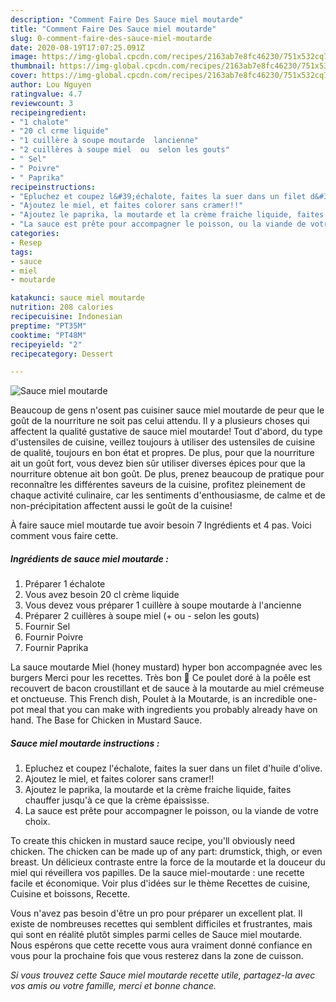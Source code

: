 ```yaml
---
description: "Comment Faire Des Sauce miel moutarde"
title: "Comment Faire Des Sauce miel moutarde"
slug: 0-comment-faire-des-sauce-miel-moutarde
date: 2020-08-19T17:07:25.091Z
image: https://img-global.cpcdn.com/recipes/2163ab7e8fc46230/751x532cq70/sauce-miel-moutarde-photo-principale-de-la-recette.jpg
thumbnail: https://img-global.cpcdn.com/recipes/2163ab7e8fc46230/751x532cq70/sauce-miel-moutarde-photo-principale-de-la-recette.jpg
cover: https://img-global.cpcdn.com/recipes/2163ab7e8fc46230/751x532cq70/sauce-miel-moutarde-photo-principale-de-la-recette.jpg
author: Lou Nguyen
ratingvalue: 4.7
reviewcount: 3
recipeingredient:
- "1 chalote"
- "20 cl crme liquide"
- "1 cuillère à soupe moutarde  lancienne"
- "2 cuillères à soupe miel  ou  selon les gouts"
- " Sel"
- " Poivre"
- " Paprika"
recipeinstructions:
- "Epluchez et coupez l&#39;échalote, faites la suer dans un filet d&#39;huile d&#39;olive."
- "Ajoutez le miel, et faites colorer sans cramer!!"
- "Ajoutez le paprika, la moutarde et la crème fraiche liquide, faites chauffer jusqu&#39;à ce que la crème épaississe."
- "La sauce est prête pour accompagner le poisson, ou la viande de votre choix."
categories:
- Resep
tags:
- sauce
- miel
- moutarde

katakunci: sauce miel moutarde 
nutrition: 208 calories
recipecuisine: Indonesian
preptime: "PT35M"
cooktime: "PT48M"
recipeyield: "2"
recipecategory: Dessert

---
```



![Sauce miel moutarde](https://img-global.cpcdn.com/recipes/2163ab7e8fc46230/751x532cq70/sauce-miel-moutarde-photo-principale-de-la-recette.jpg)

Beaucoup de gens n'osent pas cuisiner sauce miel moutarde de peur que le goût de la nourriture ne soit pas celui attendu. Il y a plusieurs choses qui affectent la qualité gustative de sauce miel moutarde! Tout d'abord, du type d'ustensiles de cuisine, veillez toujours à utiliser des ustensiles de cuisine de qualité, toujours en bon état et propres. De plus, pour que la nourriture ait un goût fort, vous devez bien sûr utiliser diverses épices pour que la nourriture obtenue ait bon goût. De plus, prenez beaucoup de pratique pour reconnaître les différentes saveurs de la cuisine, profitez pleinement de chaque activité culinaire, car les sentiments d'enthousiasme, de calme et de non-précipitation affectent aussi le goût de la cuisine!

<!--inarticleads1-->

À faire sauce miel moutarde tue avoir besoin 7 Ingrédients et 4 pas. Voici comment vous faire cette.

##### Ingrédients de sauce miel moutarde :

1. Préparer 1 échalote
1. Vous avez besoin 20 cl crème liquide
1. Vous devez vous préparer 1 cuillère à soupe moutarde à l&#39;ancienne
1. Préparer 2 cuillères à soupe miel (+ ou - selon les gouts)
1. Fournir  Sel
1. Fournir  Poivre
1. Fournir  Paprika


La sauce moutarde Miel (honey mustard) hyper bon accompagnée avec les burgers Merci pour les recettes. Très bon 🙂 Ce poulet doré à la poêle est recouvert de bacon croustillant et de sauce à la moutarde au miel crémeuse et onctueuse. This French dish, Poulet à la Moutarde, is an incredible one-pot meal that you can make with ingredients you probably already have on hand. The Base for Chicken in Mustard Sauce. 

<!--inarticleads2-->

##### Sauce miel moutarde instructions :

1. Epluchez et coupez l&#39;échalote, faites la suer dans un filet d&#39;huile d&#39;olive.
1. Ajoutez le miel, et faites colorer sans cramer!!
1. Ajoutez le paprika, la moutarde et la crème fraiche liquide, faites chauffer jusqu&#39;à ce que la crème épaississe.
1. La sauce est prête pour accompagner le poisson, ou la viande de votre choix.


To create this chicken in mustard sauce recipe, you&#39;ll obviously need chicken. The chicken can be made up of any part: drumstick, thigh, or even breast. Un délicieux contraste entre la force de la moutarde et la douceur du miel qui réveillera vos papilles. De la sauce miel-moutarde : une recette facile et économique. Voir plus d&#39;idées sur le thème Recettes de cuisine, Cuisine et boissons, Recette. 

<!--inarticleads1-->

<p>
Vous n'avez pas besoin d'être un pro pour préparer un excellent plat. Il existe de nombreuses recettes qui semblent difficiles et frustrantes, mais qui sont en réalité plutôt simples parmi celles de Sauce miel moutarde. Nous espérons que cette recette vous aura vraiment donné confiance en vous pour la prochaine fois que vous resterez dans la zone de cuisson.
</p>

<p>
<i>Si vous trouvez cette Sauce miel moutarde recette utile, partagez-la avec vos amis ou votre famille, merci et bonne chance.</i>
</p>
